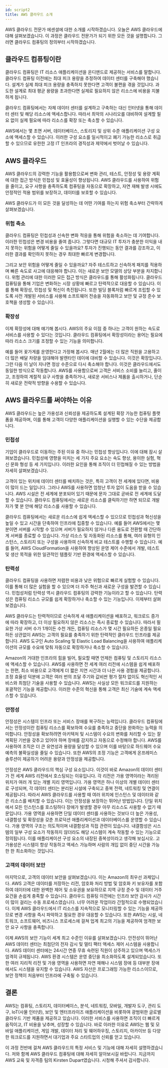 ```yaml
---
id: script2
title: AWS 클라우드 소개
---
```


AWS 클라우드 전문가 에센셜에 대한 소개를 시작하겠습니다. 오늘은 AWS 클라우드에 대해 살펴보겠습니다. 이 과정은 클라우드 전문가가 되기 위한 모든 것을 설명합니다. 그러면 클라우드 컴퓨팅의 정의부터 시작하겠습니다.

## 클라우드 컴퓨팅이란

클라우드 컴퓨팅은 IT 리소스 애플리케이션을 온디맨드로 제공하는 서비스를 말합니다. 클라우드 컴퓨팅 이전에는 최대 피크 용량을 추정하여 데이터 센터를 구축해야 했습니다. 설계가 실제 최대 피크 용량을 충족하지 못한다면 고객이 불편을 겪을 것입니다. 과도한 설계로 최대 평균 용량을 초과한다면 실제로 필요하지 않은 리소스에 비용을 지불하게 됩니다.

클라우드 컴퓨팅에서는 자체 데이터 센터를 설계하고 구축하는 대신 인터넷을 통해 데이터 센터 및 해당 리소스에 액세스합니다. 따라서 최악의 시나리오를 대비하여 설계할 필요 없이 실제 필요에 따라 리소스를 확장 또는 축소할 수 있습니다.

AWS에서는 몇 초면 서버, 데이터베이스, 스토리지 및 상위 수준 애플리케이션 구성 요소에 액세스할 수 있습니다. 이러한 구성 요소를 일시적이고 폐기 가능한 리소스로 취급할 수 있으므로 유한한 고정 IT 인프라의 경직성과 제약에서 벗어날 수 있습니다.

## AWS 클라우드

AWS 클라우드의 강력한 기능을 활용함으로써 변화 관리, 테스트, 안정성 및 용량 계획에 대한 접근 방식은 민첩성 및 효율성이 향상됩니다. AWS 클라우드를 사용하여 위험을 줄이고, 요구 사항을 충족하도록 컴퓨팅을 자동으로 확장하고, 자연 재해 발생 시에도 안정적인 적용 범위를 보장하고, 데이터를 보호할 수 있습니다.

AWS 클라우드가 이 모든 것을 달성하는 데 어떤 기여를 하는지 위험 축소부터 간략하게 살펴보겠습니다.

### 위험 축소

클라우드 컴퓨팅은 민첩성과 신속한 변화 적응을 통해 위험을 축소하는 데 기여합니다. 이러한 민첩성은 변경 비용을 줄여 줍니다. 그렇다면 대규모 IT 투자가 충분한 이익을 내지 못하는 위험을 어떻게 줄일 수 있을까요? 투자가 진행되는 동안 결과를 강조하고, 이러한 결과를 확인하지 못하는 경우 최대한 빠르게 변경합니다.

그리고 보안 위험을 어떻게 줄일 수 있을까요? 자주 테스트하고 신속하게 패치를 적용하며 빠른 속도로 사고에 대응해야 합니다. 이는 새로운 보안 모델의 상당 부분을 차지합니다. 위험 관리에 대한 이러한 모든 접근 방식은 클라우드를 통해 활성화됩니다. 클라우드 컴퓨팅을 통해 기업은 변화하는 시장 상황에 빠르고 탄력적으로 대응할 수 있습니다. 이를 통해 확장성, 민첩성 및 혁신이 촉진됩니다. 또한 빌딩 블록처럼 빠르게 조립할 수 있도록 사전 개발된 서비스를 사용해 소프트웨어 전송을 자동화하고 보안 및 규정 준수 보호책을 생성할 수 있습니다.

### 확장성

이제 확장성에 대해 얘기해 봅시다. AWS의 주요 이점 중 하나는 고객이 원하는 속도로 서비스를 사용할 수 있다는 것입니다. 클라우드 컴퓨팅에서 확장성이라는 용어는 필요에 따라 리소스 크기를 조정할 수 있는 기능을 의미합니다.

예를 들어 꽃가게를 운영한다고 가정해 봅시다. 매년 2월에는 더 많은 직원을 고용하고 더 많은 배달 차량을 임대해야 발렌타인 데이에 대비할 수 있습니다. 이것은 확장입니다. 그런 다음 이 날이 지나면 정상 수준으로 다시 축소해야 합니다. 이것은 클라우드에서도 동일한 방식으로 작동합니다. AWS를 사용함으로써 고객은 서비스 소비를 늘리고, 줄이고, 조정하여 계절적 요구 사항을 충족하거나, 새로운 서비스나 제품을 출시하거나, 단순히 새로운 전략적 방향을 수용할 수 있습니다.

## AWS 클라우드를 써야하는 이유

AWS 클라우드는 높은 가용성과 신뢰성을 제공하도록 설계된 확장 가능한 컴퓨팅 플랫폼을 제공하며, 이를 통해 고객이 다양한 애플리케이션을 실행할 수 있는 수단을 제공합니다.

### 민첩성

기업이 클라우드로 이동하는 주된 이유 중 하나는 민첩성 향상입니다. 이에 대해 잠시 살펴보겠습니다. 민첩성에 영향을 미치는 세 가지 주요 요소는 속도 향상, 용이한 실험, 혁신 문화 형성 등 세 가지입니다. 이러한 요인을 통해 조직이 더 민첩해질 수 있는 방법을 자세히 살펴보겠습니다.

고객이 있는 위치에 데이터 센터를 배치하는 것은, 특히 고객이 전 세계에 있다면, 비용이 많이 드는 일입니다. 그러나 AWS를 사용하면 엄청난 투자 없이 도움을 받을 수 있습니다. AWS 시설은 전 세계에 분포되어 있기 때문에 문자 그대로 곧바로 전 세계에 도달할 수 있습니다. 클라우드 컴퓨팅에서는 새로운 리소스를 클릭하기만 하면 되므로 개발자가 몇 분 안에 해당 리소스를 사용할 수 있습니다.

클라우드 컴퓨팅에서는 새로운 리소스에 쉽게 액세스할 수 있으므로 민첩성과 혁신성을 높일 수 있고 시간을 단축하여 인프라에 집중할 수 있습니다. 예를 들어 AWS에서는 몇 분이면 서버를 시작할 수 있으며 서버가 필요하지 않거나 다른 용도로 전환할 때 간단하게 서버를 종료할 수 있습니다. 가상 리소스 및 자동화된 리소스를 통해, 여러 유형의 인스턴스, 스토리지 또는 구성을 사용하여 신속하게 비교 테스트를 수행할 수 있습니다. 예를 들어, AWS CloudFormation을 사용하여 향상된 운영 제어 수준에서 개발, 테스트 및 생산 목적을 위한 일관적인 템플릿 기반 환경에 액세스할 수 있습니다.

### 탄력성

클라우드 컴퓨팅을 사용하면 저렴한 비용과 낮은 위험으로 빠르게 실험할 수 있습니다. 이를 통해 더 많은 실험을 할 수 있으며 더 자주 혁신과 새로운 구성을 발견할 수 있습니다. 민첩성처럼 탄력성 역시 클라우드 컴퓨팅의 강력한 기능이라고 할 수 있습니다. 탄력성은 컴퓨팅 리소스 규모를 쉽게 확장하거나 축소할 수 있는 기능입니다. 이제부터 살펴보겠습니다.

AWS 클라우드는 탄력적이므로 신속하게 새 애플리케이션을 배포하고, 워크로드 증가에 따라 확장하고, 더 이상 필요하지 않은 리소스는 즉시 종료할 수 있습니다. 따라서 필요한 가상 서버 수가 1개이든 수천 개든, 컴퓨팅 리소스가 몇 시간 필요하든 온종일 필요하든 상관없이 AWS는 고객의 필요를 충족하기 위한 탄력적인 클라우드 인프라를 제공합니다. AWS 도구인 Auto Scaling 및 Elastic Load Balancing을 사용하여 애플리케이션의 규모를 수요에 맞춰 자동으로 확장하거나 축소할 수 있습니다.

Amazon의 거대한 인프라의 힘을 빌어, 필요할 때면 언제든 컴퓨팅 및 스토리지 리소스에 액세스할 수 있습니다. AWS를 사용하면 전 세계 여러 리전에 시스템을 쉽게 배포하는 한편, 최소 비용으로 고객에게 더 짧은 지연 시간과 더 나은 사용 경험을 제공합니다. 조정 효율성 덕분에 고객은 여러 번의 조달 주기와 값비싼 평가 절차 없이도 혁신적인 서비스와 최첨단 기술을 사용할 수 있습니다. AWS는 사실상 모든 워크로드를 지원하는 포괄적인 기능을 제공합니다. 이러한 수준의 혁신을 통해 고객은 최신 기술에 계속 액세스할 수 있습니다.

### 안정성

안정성은 시스템이 인프라 또는 서비스 장애를 복구하는 능력입니다. 클라우드 컴퓨팅에서는 안정성이란 컴퓨팅 리소스를 확보하여 수요를 충족하고 중단을 완화하는 능력을 의미합니다. 안정성을 확보하려면 아키텍처 및 시스템이 수요의 변화를 처리할 수 있는 잘 계획된 기반을 갖추고 있어야 하며 장애를 감지하고 자동으로 수정해야 합니다. AWS를 사용하여 조직은 더 큰 유연성과 용량을 달성할 수 있으며 이를 바탕으로 하드웨어 수요 예측의 불확실성을 줄일 수 있습니다. 또한 AWS의 조정 기능은 고객에게 온프레미스 솔루션이 제공하기 어려운 용량과 안정성을 제공합니다.

안정성은 AWS 클라우드의 핵심 구성 요소입니다. 이것이 바로 Amazon의 데이터 센터가 전 세계 AWS 리전에서 호스팅되는 이유입니다. 각 리전은 가용 영역이라는 격리된 위치가 여러 개 있는 개별 지리 영역입니다. 가용 영역은 하나 이상의 개별 데이터 센터로 구성되며, 각 데이터 센터는 분리된 시설에 구축되고 중복 전력, 네트워킹 및 연결이 제공됩니다. 따라서 AWS 클라우드를 사용할 때 여러 위치에 인스턴스 및 데이터와 같은 리소스를 배치할 수 있습니다. 이는 안정성을 보장하는 뛰어난 방법입니다. 단일 위치에서 모든 인스턴스를 호스팅하다 장애가 발생할 경우 아무 리소스도 사용할 수 없기 때문입니다. 가용 영역을 사용하면 단일 데이터 센터를 사용하는 것보다 더 높은 가용성, 내결함성 및 확장성을 갖춘 프로덕션 애플리케이션과 데이터베이스를 운영할 수 있습니다. 가용 영역의 구조는 의도적이며 내결함성과 직접 관련이 있습니다. 내결함성은 시스템의 일부 구성 요소가 작동하지 않더라도 해당 시스템이 계속 작동할 수 있는 기능으로 정의됩니다. 이를 애플리케이션 구성 요소의 내장된 중복성이라고 생각해 보십시오. 고가용성은 시스템이 항상 작동하고 액세스 가능하며 사람의 개입 없이 중단 시간을 가능한 한 최소화하는 것입니다.

### 고객의 데이터 보안

마지막으로, 고객의 데이터 보안을 살펴보겠습니다. 이는 Amazon의 최우선 과제입니다. AWS 고객은 데이터를 저장하는 리전, 암호화 처리 방법 및 암호화 키 보유자를 포함하여 데이터에 대한 완벽한 제어 및 소유권을 보유하므로 지역 규정 준수 및 데이터 거주 요건을 손쉽게 충족할 수 있습니다. 클라우드 컴퓨팅 이전에는 인프라 보안 감사가 시간이 많이 걸리는 수동 프로세스였습니다. 너무 어려운 작업이라 간헐적으로 수행되었습니다. 이제 AWS 클라우드에서 IT 리소스를 지속적으로 모니터링할 수 있는 기능을 제공하므로 변경 사항을 즉시 파악하고 필요한 경우 대응할 수 있습니다. 또한 AWS는 시설, 네트워크, 소프트웨어, 비즈니스 프로세스에 걸쳐 업계 최고의 기능을 제공하여 엄격한 보안 요구 사항을 충족합니다.

이제 AWS의 보안 기능이 세계 최고 수준인 이유를 살펴보겠습니다. 안전성이 뛰어난 AWS 데이터 센터는 최첨단의 전자 감시 및 멀티 팩터 액세스 제어 시스템을 사용합니다. AWS 데이터 센터에는 24시간 연중 무휴 숙련된 직원이 상주하고 있으며 액세스가 엄격히 규제됩니다. AWS 환경 시스템은 운영 중단을 최소화하도록 설계되었습니다. 또한 여러 지리적 리전 및 가용 영역을 사용하면 자연 재해나 시스템 장애 등 대부분 장애에서도 시스템을 유지할 수 있습니다. AWS 자산은 프로그래밍 가능한 리소스이므로, 보안 정책이 처음부터 인프라에 구축될 수 있습니다.

## 결론

AWS는 컴퓨팅, 스토리지, 데이터베이스, 분석, 네트워킹, 모바일, 개발자 도구, 관리 도구, IoT(사물 인터넷), 보안 및 엔터프라이즈 애플리케이션을 비롯하여 광범위한 글로벌 클라우드 기반 제품을 제공하고 있습니다. 이러한 서비스를 사용하면 조직이 더 빠르게 움직이고, IT 비용을 낮추며, 성장할 수 있습니다. 바로 이러한 이유로 AWS는 웹 및 모바일 애플리케이션, 게임 개발, 데이터 처리 및 웨어하우징, 스토리지, 아카이브 등 다양한 워크로드를 지원하면서 대기업과 주요 스타트업의 신뢰를 얻고 있습니다.

이 과정 전반에 걸쳐 AWS 클라우드의 특정 서비스 및 기능에 대해 자세히 설명하겠습니다. 저와 함께 AWS 클라우드 컴퓨팅에 대해 자세히 알아보시길 바랍니다. 지금까지 AWS 교육 및 자격증 팀의 Kirsten Dupart였습니다. 시청해 주셔서 감사합니다.
